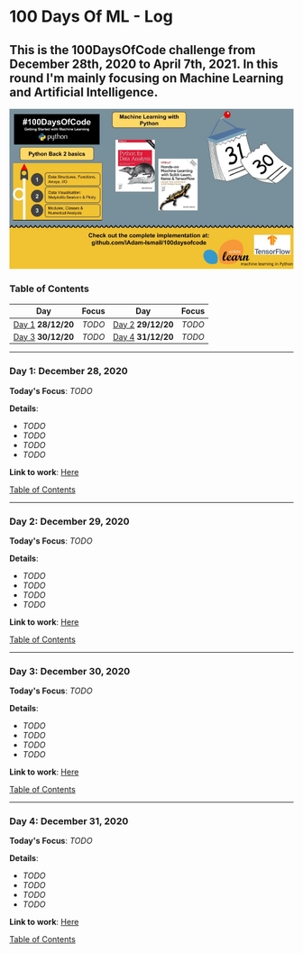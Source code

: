 # 100 Days Of ML - Log
## This is the 100DaysOfCode challenge from December 28th, 2020 to April 7th, 2021. In this round I'm mainly focusing on Machine Learning and Artificial Intelligence. 
<p align="center">
  <img src="https://github.com/IAdam-Ismail/100daysofcode/blob/main/100days.jpg">
</p>

<a name="toc"></a>
### Table of Contents 
|Day|Focus|Day|Focus|
|:---:|:-----:|:---:|:-----:|
|[Day 1](#day-1) **28/12/20**| _TODO_ |[Day 2](#day-2) **29/12/20**| _TODO_ |
|[Day 3](#day-3) **30/12/20**| _TODO_ |[Day 4](#day-4) **31/12/20**| _TODO_ |


----------
<a name="day-1"></a>
### Day 1: December 28, 2020

**Today's Focus**: _TODO_

**Details**:

 - _TODO_
 - _TODO_
 - _TODO_
 - _TODO_


**Link to work**: [Here](https://github.com/akashgiricse/ml-andrew-ng)

[Table of Contents](#toc)


----------
<a name="day-2"></a>
### Day 2: December 29, 2020

**Today's Focus**: _TODO_

**Details**:

 - _TODO_
 - _TODO_
 - _TODO_
 - _TODO_

**Link to work**: [Here](https://github.com/akashgiricse/ml-andrew-ng)

[Table of Contents](#toc)


----------
<a name="day-3"></a>
### Day 3: December 30, 2020

**Today's Focus**: _TODO_

**Details**:

 - _TODO_
 - _TODO_
 - _TODO_
 - _TODO_

**Link to work**: [Here](https://github.com/akashgiricse/ml-andrew-ng)

[Table of Contents](#toc)


----------
<a name="day-4"></a>
### Day 4: December 31, 2020

**Today's Focus**: _TODO_

**Details**:

 - _TODO_
 - _TODO_
 - _TODO_
 - _TODO_

**Link to work**: [Here](https://github.com/akashgiricse/ml-andrew-ng)

[Table of Contents](#toc)
